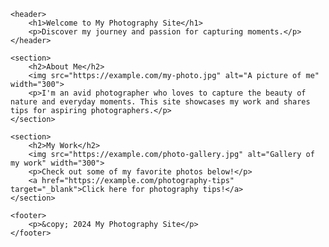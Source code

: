 <!DOCTYPE html>
<html lang="en">
<head>
    <meta charset="UTF-8">
    <meta name="viewport" content="width=device-width, initial-scale=1.0">
    <title>My Hobby: Photography</title>
    <link rel="stylesheet" href="styles.css"> <!-- Optional: Link to a CSS file for styling -->
</head>
<body>

    <header>
        <h1>Welcome to My Photography Site</h1>
        <p>Discover my journey and passion for capturing moments.</p>
    </header>

    <section>
        <h2>About Me</h2>
        <img src="https://example.com/my-photo.jpg" alt="A picture of me" width="300">
        <p>I'm an avid photographer who loves to capture the beauty of nature and everyday moments. This site showcases my work and shares tips for aspiring photographers.</p>
    </section>

    <section>
        <h2>My Work</h2>
        <img src="https://example.com/photo-gallery.jpg" alt="Gallery of my work" width="300">
        <p>Check out some of my favorite photos below!</p>
        <a href="https://example.com/photography-tips" target="_blank">Click here for photography tips!</a>
    </section>

    <footer>
        <p>&copy; 2024 My Photography Site</p>
    </footer>

</body>
</html>
